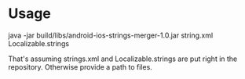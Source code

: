 # Usage
java -jar build/libs/android-ios-strings-merger-1.0.jar string.xml Localizable.strings

That's assuming strings.xml and Localizable.strings are put right in the repository. Otherwise provide a path to files.
